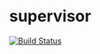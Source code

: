 # supervisor

[![Build Status](https://img.shields.io/travis/akaspin/supervisor.svg)](https://travis-ci.org/akaspin/supervisor)

